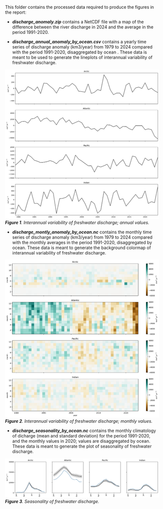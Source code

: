 This folder contains the processed data required to produce the figures in the report:

* ***discharge_anomaly.zip*** contains a NetCDF file with a map of the difference between the river discharge in 2024 and the average in the period 1991-2020.

* ***discharge_annual_anomaly_by_ocean.csv*** contains a yearly time series of discharge anomaly (km3/year) from 1979 to 2024 compared with the period 1991-2020, disaggregated by ocean . These data is meant to be used to generate the lineplots of interannual variability of freshwater discharge.

![Annual_anomaly](./plots/annual_anomaly_by_ocean.jpg)
***Figure 1**. Interannual variability of freshwater discharge; annual values.*

* ***discharge_montly_anomaly_by_ocean.nc*** contains the monthly time series of discharge anomaly (km3/year) from 1979 to 2024 compared with the monthly averages in the period 1991-2020, disaggregated by ocean. These data is meant to generate the background colormap of interannual variability of freshwater discharge.

![Monthly_anomaly](./plots/monthly_anomaly_by_ocean.jpg)
***Figure 2**. Interannual variability of freshwater discharge; monthly values.*

* ***discharge_seasonality_by_ocean.nc*** contains the monthly climatology of dicharge (mean and standard deviation) for the period 1991-2020, and the monthly values in 2020; values are disaggregated by ocean. These data is meant to generate the plot of seasonality of freshwater discharge.

![Seasonality](./plots/seasonality_by_ocean.jpg)
***Figure 3**. Seasonality of freshwater discharge.*